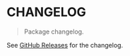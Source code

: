 # CHANGELOG

> Package changelog.

See [GitHub Releases](https://github.com/stdlib-js/number/releases) for the changelog.